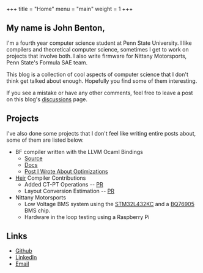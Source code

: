 +++
title = "Home"
menu = "main"
weight = 1
+++

## My name is John Benton,

I'm a fourth year computer science student at Penn State University. I like compilers and theoretical computer science, sometimes I get to work on projects that involve both. I also write firmware for Nittany Motorsports, Penn State's Formula SAE team.

This blog is a collection of cool aspects of computer science that I don't think get talked about enough. Hopefully you find some of them interesting.

If you see a mistake or have any other comments, feel free to leave a post on this blog's [discussions](https://github.com/johnbntn/johnbntn.github.io/discussions) page.

## Projects

I've also done some projects that I don't feel like writing entire posts about, some of them are listed below.

- BF compiler written with the LLVM Ocaml Bindings
    - [Source](https://github.com/johnbntn/bfvm)
    - [Docs](/bfvm/bfvm/index.html)
    - [Post I Wrote About Optimizations](/ocaml-llvm-pass)
- [Heir](https://github.com/google/heir) Compiler Contributions
    - Added CT-PT Operations -- [PR](https://github.com/google/heir/pull/1776)
    - Layout Conversion Estimation -- [PR](https://github.com/google/heir/pull/1967)
- Nittany Motorsports
    - Low Voltage BMS system using the [STM32L432KC](https://www.st.com/en/microcontrollers-microprocessors/stm32l432kc.html) and a [BQ76905](https://www.ti.com/product/BQ76905?utm_source=google&utm_medium=cpc&utm_campaign=app-null-null-GPN_EN-cpc-pf-google-ww_en_cons&utm_content=BQ76905&ds_k=BQ76905&DCM=yes&gclsrc=aw.ds&gad_source=1&gad_campaignid=1767856010&gclid=EAIaIQobChMIgI75oOq_jQMVdHFHAR01xydqEAAYASAAEgKlRvD_BwE) BMS chip.
    - Hardware in the loop testing using a Raspberry Pi

## Links

- [Github](https://github.com/johnbntn)
- [LinkedIn](https://www.linkedin.com/in/john-benton-012649215/)
- [Email](mailto:jbenton4494@gmail.com)
    